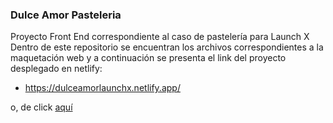 ### Dulce Amor Pasteleria
Proyecto Front End correspondiente al caso de pastelería para Launch X
Dentro de este repositorio se encuentran los archivos correspondientes a la maquetación web y a continuación se presenta el link del proyecto desplegado en netlify:

- https://dulceamorlaunchx.netlify.app/

o, de click [aquí](https://dulceamorlaunchx.netlify.app/)

